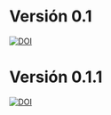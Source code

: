 # Versión 0.1

[![DOI](https://zenodo.org/badge/69736722.svg)](https://zenodo.org/badge/latestdoi/69736722)

# Versión 0.1.1

[![DOI](https://zenodo.org/badge/DOI/10.5281/zenodo.165172.svg)](https://doi.org/10.5281/zenodo.165172)
